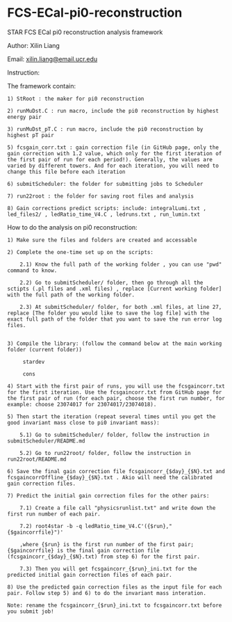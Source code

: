 # FCS-ECal-pi0-reconstruction

STAR FCS ECal pi0 reconstruction analysis framework

Author: Xilin Liang

Email: xilin.liang@email.ucr.edu


Instruction:

The framework contain:

	1) StRoot : the maker for pi0 reconstruction

	2) runMuDst.C : run macro, include the pi0 reconstruction by highest energy pair

	3) runMuDst_pT.C : run macro, include the pi0 reconstruction by highest pT pair

	5) fcsgain_corr.txt : gain correction file (in GitHub page, only the gain correction with 1.2 value, which only for the first iteration of the first pair of run for each period!). Generally, the values are varied by different towers. And for each iteration, you will need to change this file before each iteration
	
	6) submitScheduler: the folder for submitting jobs to Scheduler
	
	7) run22root : the folder for saving root files and analysis

	8) Gain corrections predict scripts: include: integralLumi.txt , led_files2/ , ledRatio_time_V4.C , ledruns.txt , run_lumin.txt


How to do the analysis on pi0 reconstruction:
	
	1) Make sure the files and folders are created and accessable

	2) Complete the one-time set up on the scripts:
		
		2.1) Know the full path of the working folder , you can use "pwd" command to know.

		2.2) Go to submitScheduler/ folder, then go through all the sctipts (.pl files and .xml files) , replace [Current working folder] with the full path of the working folder.

		2.3) At submitScheduler/ folder, for both .xml files, at line 27, replace [The folder you would like to save the log file] with the exact full path of the folder that you want to save the run error log files.

	
	3) Compile the library: (follow the command below at the main working folder (current folder))
		 
		 stardev
		 
		 cons

	4) Start with the first pair of runs, you will use the fcsgaincorr.txt for the first iteration. Use the fcsgaincorr.txt from GitHub page for the first pair of run (for each pair, choose the first run number, for example: choose 23074017 for 23074017/23074018). 

	5) Then start the iteration (repeat several times until you get the good invariant mass close to pi0 invariant mass):
		
		5.1) Go to submitScheduler/ folder, follow the instruction in submitScheduler/README.md

		5.2) Go to run22root/ folder, follow the instruction in run22root/README.md

	6) Save the final gain correction file fcsgaincorr_{$day}_{$N}.txt and fcsgaincorrOffline_{$day}_{$N}.txt . Akio will need the calibrated gain correction files. 

	7) Predict the initial gain correction files for the other pairs:

		7.1) Create a file call "physicsrunlist.txt" and write down the first run number of each pair.

		7.2) root4star -b -q ledRatio_time_V4.C'({$run},"{$gaincorrfile}")'

		,where {$run} is the first run number of the first pair; {$gaincorrfile} is the final gain correction file (fcsgaincorr_{$day}_{$N}.txt) from step 6) for the first pair.

		7.3) Then you will get fcsgaincorr_{$run}_ini.txt for the predicted initial gain correction files of each pair. 

	8) Use the predicted gain correction files as the input file for each pair. Follow step 5) and 6) to do the invariant mass interation.
	
	Note: rename the fcsgaincorr_{$run}_ini.txt to fcsgaincorr.txt before you submit job!


